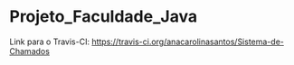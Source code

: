 # Projeto_Faculdade_Java

Link para o Travis-CI: https://travis-ci.org/anacarolinasantos/Sistema-de-Chamados

